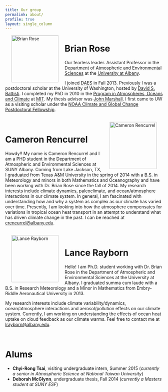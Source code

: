 ```yaml
---
title: Our group
permalink: about/
profile: true
layout: single_column
---
```




<img src="{{ site.baseurl }}/images/Brian-Rose.png" alt="Brian Rose" style="width: 150px;" align="left" hspace="20"/>

# Brian Rose
Our fearless leader. Assistant Professor in the [Department of Atmospheric and Environmental Sciences](http://www.albany.edu/atmos/index.php) at the [University at Albany](http://www.albany.edu).

I joined [DAES](http://www.albany.edu/atmos/index.php) in Fall 2013. Previously I was a postdoctoral scholar at the University of Washington, hosted by [David S. Battisti](http://www.atmos.washington.edu/~david/). I completed my PhD in 2010 in the [Program in Atmospheres, Oceans and Climate](http://eaps-www.mit.edu/paoc/) at [MIT](http://www.mit.edu/).  My thesis advisor was [John Marshall](http://eaps-www.mit.edu/paoc/people/john-marshall). I first came to UW as a visiting scholar under the [NOAA Climate and Global Change Postdoctoral Fellowship](http://www.vsp.ucar.edu/cgc/index.html).

<br>

<img src="{{ site.baseurl }}/images/CameronRencurrel.jpg" alt="Cameron Rencurrel" style="width: 150px;" align="right" hspace="20"/>

# Cameron Rencurrel
Howdy!! My name is Cameron Rencurrel and I am a PHD student in the Department of Atmospheric and Environmental Sciences at SUNY Albany. Coming from Lake Jackson, TX, I graduated from Texas A&M University in the spring of 2014 with a B.S. in Meteorology and minors in both Mathematics and Oceanography and have been working with Dr. Brian Rose since the fall of 2014. My research interests include climate dynamics, paleoclimate, and ocean/atmosphere interactions in our climate system. In general, I am fascinated with understanding how and why a system as complex as our climate has varied over time. Presently, I am looking into how the atmosphere compensates for variations in tropical ocean heat transport in an attempt to understand what has driven climate change in the past. I can be reached at <crencurrel@albany.edu>.

<br>

<img src="{{ site.baseurl }}/images/LanceRayborn.jpg" alt="Lance Rayborn" style="width: 150px;" align="left" hspace="20"/>

# Lance Rayborn
Hello! I am Ph.D. student working with Dr. Brian Rose in the Department of Atmospheric and Environmental Sciences at the University at Albany. I graduated summa cum laude with a B.S. in Research Meteorology and a Minor in Mathematics from Embry-Riddle Aeronautical University in 2013. 

My research interests include climate variability/dynamics, ocean/atmosphere interactions and aerosol/pollution effects on our climate system. Currently, I am working on understanding the effects of ocean heat uptake on cloud feedback as our climate warms. 
Feel free to contact me at <lrayborn@albany.edu>. 

<br>

# Alums

- **Chyi-Rong Tsai**, visiting undergraduate intern, Summer 2015 (*currently a senior in Atmospheric Science at National Taiwan University*)
- **Deborah McGlynn**, undergraduate thesis, Fall 2014 (*currently a Masters student at SUNY ESF*)